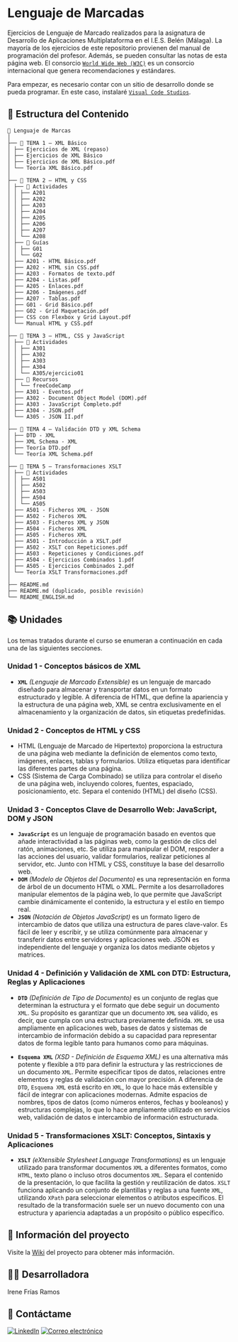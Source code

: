 # Lenguaje de Marcadas
Ejercicios de Lenguaje de Marcado realizados para la asignatura de Desarrollo de Aplicaciones Multiplataforma en el I.E.S. Belén (Málaga).
La ​​mayoría de los ejercicios de este repositorio provienen del manual de programación del profesor. Además, se pueden consultar las notas de esta página web. El consorcio [`World Wide Web (W3C)`](https://www.w3.org/) es un consorcio internacional que genera recomendaciones y estándares.

Para empezar, es necesario contar con un sitio de desarrollo donde se pueda programar. En este caso, instalaré [`Visual Code Studios`](https://code.visualstudio.com/download).

##  📖 Estructura del Contenido
```
📁 Lenguaje de Marcas
│
├── 📁 TEMA 1 – XML Básico
│ ├── Ejercicios de XML (repaso)
│ ├── Ejercicios de XML Básico
│ ├── Ejercicios de XML Básico.pdf
│ └── Teoría XML Básico.pdf
│
├── 📁 TEMA 2 – HTML y CSS
│ ├── 📁 Actividades
│ │ ├── A201
│ │ ├── A202
│ │ ├── A203
│ │ ├── A204
│ │ ├── A205
│ │ ├── A206
│ │ ├── A207
│ │ └── A208
│ ├── 📁 Guías
│ │ ├── G01
│ │ └── G02
│ ├── A201 - HTML Básico.pdf
│ ├── A202 - HTML sin CSS.pdf
│ ├── A203 - Formatos de texto.pdf
│ ├── A204 - Listas.pdf
│ ├── A205 - Enlaces.pdf
│ ├── A206 - Imágenes.pdf
│ ├── A207 - Tablas.pdf
│ ├── G01 - Grid Básico.pdf
│ ├── G02 - Grid Maquetación.pdf
│ ├── CSS con Flexbox y Grid Layout.pdf
│ └── Manual HTML y CSS.pdf
│
├── 📁 TEMA 3 – HTML, CSS y JavaScript
│ ├── 📁 Actividades
│ │ ├── A301
│ │ ├── A302
│ │ ├── A303
│ │ ├── A304
│ │ └── A305/ejercicio01
│ ├── 📁 Recursos
│ │ └── freeCodeCamp
│ ├── A301 - Eventos.pdf
│ ├── A302 - Document Object Model (DOM).pdf
│ ├── A303 - JavaScript Completo.pdf
│ ├── A304 - JSON.pdf
│ └── A305 - JSON II.pdf
│
├── 📁 TEMA 4 – Validación DTD y XML Schema
│ ├── DTD - XML
│ ├── XML Schema - XML
│ ├── Teoría DTD.pdf
│ └── Teoría XML Schema.pdf
│
├── 📁 TEMA 5 – Transformaciones XSLT
│ ├── 📁 Actividades
│ │ ├── A501
│ │ ├── A502
│ │ ├── A503
│ │ ├── A504
│ │ └── A505
│ ├── A501 - Ficheros XML - JSON
│ ├── A502 - Ficheros XML
│ ├── A503 - Ficheros XML y JSON
│ ├── A504 - Ficheros XML
│ ├── A505 - Ficheros XML
│ ├── A501 - Introducción a XSLT.pdf
│ ├── A502 - XSLT con Repeticiones.pdf
│ ├── A503 - Repeticiones y Condiciones.pdf
│ ├── A504 - Ejercicios Combinados 1.pdf
│ ├── A505 - Ejercicios Combinados 2.pdf
│ └── Teoría XSLT Transformaciones.pdf
│
├── README.md
├── README.md (duplicado, posible revisión)
└── README_ENGLISH.md
```


## 📚 Unidades
Los temas tratados durante el curso se enumeran a continuación en cada una de las siguientes secciones.
### Unidad 1 - Conceptos básicos de XML
- **`XML`** *(Lenguaje de Marcado Extensible)* es un lenguaje de marcado diseñado para almacenar y transportar datos en un formato estructurado y legible. A diferencia de HTML, que define la apariencia y la estructura de una página web, XML se centra exclusivamente en el almacenamiento y la organización de datos, sin etiquetas predefinidas.

### Unidad 2 - Conceptos de HTML y CSS
- HTML (Lenguaje de Marcado de Hipertexto) proporciona la estructura de una página web mediante la definición de elementos como texto, imágenes, enlaces, tablas y formularios. Utiliza etiquetas para identificar las diferentes partes de una página.
- CSS (Sistema de Carga Combinado) se utiliza para controlar el diseño de una página web, incluyendo colores, fuentes, espaciado, posicionamiento, etc. Separa el contenido (HTML) del diseño (CSS).

### Unidad 3 - Conceptos Clave de Desarrollo Web: JavaScript, DOM y JSON
- **`JavaScript`** es un lenguaje de programación basado en eventos que añade interactividad a las páginas web, como la gestión de clics del ratón, animaciones, etc. Se utiliza para manipular el DOM, responder a las acciones del usuario, validar formularios, realizar peticiones al servidor, etc. Junto con HTML y CSS, constituye la base del desarrollo web.
- **`DOM`** *(Modelo de Objetos del Documento)* es una representación en forma de árbol de un documento HTML o XML. Permite a los desarrolladores manipular elementos de la página web, lo que permite que JavaScript cambie dinámicamente el contenido, la estructura y el estilo en tiempo real.
- **`JSON`** *(Notación de Objetos JavaScript)* es un formato ligero de intercambio de datos que utiliza una estructura de pares clave-valor. Es fácil de leer y escribir, y se utiliza comúnmente para almacenar y transferir datos entre servidores y aplicaciones web. JSON es independiente del lenguaje y organiza los datos mediante objetos y matrices.

### Unidad 4 - Definición y Validación de XML con DTD: Estructura, Reglas y Aplicaciones
- **`DTD`** *(Definición de Tipo de Documento)* es un conjunto de reglas que determinan la estructura y el formato que debe seguir un documento `XML`. Su propósito es garantizar que un documento `XML` sea válido, es decir, que cumpla con una estructura previamente definida.
`XML` se usa ampliamente en aplicaciones web, bases de datos y sistemas de intercambio de información debido a su capacidad para representar datos de forma legible tanto para humanos como para máquinas.

- **`Esquema XML`** *(XSD - Definición de Esquema XML)* es una alternativa más potente y flexible a `DTD` para definir la estructura y las restricciones de un documento `XML`. Permite especificar tipos de datos, relaciones entre elementos y reglas de validación con mayor precisión.
A diferencia de `DTD`, `Esquema XML` está escrito en `XML`, lo que lo hace más extensible y fácil de integrar con aplicaciones modernas. Admite espacios de nombres, tipos de datos (como números enteros, fechas y booleanos) y estructuras complejas, lo que lo hace ampliamente utilizado en servicios web, validación de datos e intercambio de información estructurada.

### Unidad 5 - Transformaciones XSLT: Conceptos, Sintaxis y Aplicaciones
- **`XSLT`** *(eXtensible Stylesheet Language Transformations)* es un lenguaje utilizado para transformar documentos `XML` a diferentes formatos, como `HTML`, texto plano o incluso otros documentos `XML`. Separa el contenido de la presentación, lo que facilita la gestión y reutilización de datos.
`XSLT` funciona aplicando un conjunto de plantillas y reglas a una fuente `XML`, utilizando `XPath` para seleccionar elementos o atributos específicos. El resultado de la transformación suele ser un nuevo documento con una estructura y apariencia adaptadas a un propósito o público específico.

## 📄 Información del proyecto
Visite la [Wiki](https://github.com/Irene-Frias/1DAM/wiki/Inicio-a-Lenguaje-de-Marcas) del proyecto para obtener más información.

## 👩‍💻 Desarrolladora
Irene Frías Ramos

## 📱 Contáctame
[![LinkedIn](https://img.shields.io/badge/LinkedIn-0077B5?style=for-the-badge&logo=linkedin&logoColor=white)](https://www.linkedin.com/in/IreneFrías/)
[![Correo electrónico](https://img.shields.io/badge/Email-D14836?style=for-the-badge&logo=gmail&logoColor=white)](mailto:irene15frias@gmail.com)